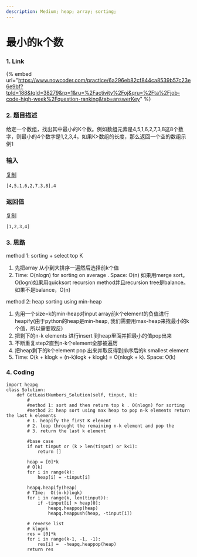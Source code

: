 ```yaml
---
description: Medium; heap; array; sorting;
---
```


# 最小的k个数

### 1. Link

{% embed url="https://www.nowcoder.com/practice/6a296eb82cf844ca8539b57c23e6e9bf?tpId=188&tqId=38279&rp=1&ru=%2Factivity%2Foj&qru=%2Fta%2Fjob-code-high-week%2Fquestion-ranking&tab=answerKey" %}



### 2. 题目描述

给定一个数组，找出其中最小的K个数。例如数组元素是4,5,1,6,2,7,3,8这8个数字，则最小的4个数字是1,2,3,4。如果K>数组的长度，那么返回一个空的数组示例1

### 输入

[复制](javascript:void\(0\);)

```
[4,5,1,6,2,7,3,8],4 
```

### 返回值

[复制](javascript:void\(0\);)

```
[1,2,3,4]
```



### 3. 思路

method 1:  sorting + select top K

1. 先把array 从小到大排序一遍然后选择前k个值
2. Time: O(nlogn) for sorting on average .   Space: O(n) 如果用merge sort。 O(logn)如果用quicksort recursion method并且recursion tree是balance。如果不是balance，O(n)

method 2: heap sorting using min-heap

1. 先用一个size=k的min-heap对input array前k个element的负值进行heapify(由于python的heap是min-heap, 我们需要用max-heap来找最小的k个值，所以需要取反)
2. 把剩下的n-k elements 进行insert 到heap里面并把最小的值pop出来
3. 不断重复step2直到n-k个element全部被遍历
4. 把heap剩下的k个element pop 出来并取反得到排序后的k smallest element
5. Time: O(k + klogk +  (n-k)logk + klogk) = O(nlogk + k). Space: O(k)

### 4. Coding

```
import heapq
class Solution:
    def GetLeastNumbers_Solution(self, tinput, k):
        #
        #method 1: sort and then return top k . O(nlogn) for sorting
        #method 2: heap sort using max heap to pop n-k elements return the last k elements
        # 1. heapify the first K element 
        # 2. loop throught the remaining n-k element and pop the 
        # 3. return the last k element
        
        #base case
        if not tinput or (k > len(tinput) or k<1):
            return []
        
        heap = [0]*k
        # O(k)
        for i in range(k):
            heap[i] = -tinput[i]
            
        heapq.heapify(heap)
        # TIme:  O((n-k)logk)
        for i in range(k, len(tinput)):
            if -tinput[i] > heap[0]:
                heapq.heappop(heap)
                heapq.heappush(heap, -tinput[i])
                
        # reverse list
        # klognk
        res = [0]*k
        for i in range(k-1, -1, -1):
            res[i] =  -heapq.heappop(heap)
        return res
        
```



